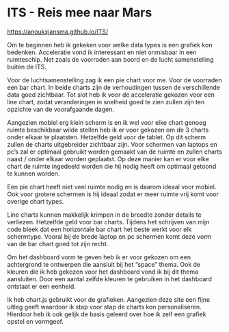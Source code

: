# ITS - Reis mee naar Mars

https://anoukxjansma.github.io/ITS/

Om te beginnen heb ik gekeken voor welke data types is een grafiek kon bedenken. Acceleratie vond ik interessant en niet onmisbaar in een ruimteschip. Net zoals de voorraden aan boord en de lucht samenstelling buiten de ITS. 

Voor de luchtsamenstelling zag ik een pie chart voor me. Voor de voorraden een bar chart. In beide charts zijn de verhoudingen tussen de verschillende data goed zichtbaar. Tot slot heb ik voor de acceleratie gekozen voor een line chart, zodat veranderingen in snelheid goed te zien zullen zijn ten opzichte van de voorafgaande dagen. 

Aangezien mobiel erg klein scherm is en ik wel voor elke chart genoeg ruimte beschikbaar wilde stellen heb ik er voor gekozen om de 3 charts onder elkaar te plaatsten. Hetzelfde geld voor de tablet. Op dit scherm zullen de charts uitgebreider zichtbaar zijn. Voor schermen van laptops en pc’s zal er optimaal gebruikt worden gemaakt van de ruimte en zullen charts naast / onder elkaar worden geplaatst. Op deze manier kan er voor elke chart de ruimte ingedeeld worden die hij nodig heeft om optimaal getoond te kunnen worden. 

Een pie chart heeft niet veel ruimte nodig en is daarom ideaal voor mobiel. Ook voor grotere schermen is hij ideaal zodat er meer ruimte vrij komt voor overige chart types. 

Line charts kunnen makkelijk krimpen in de breedte zonder details te verliezen. Hetzelfde geld voor bar charts. Tijdens het schrijven van mijn code bleek dat een horizontale bar chart het beste werkt voor elk schermtype. Vooral bij de brede laptop en pc schermen komt deze vorm van de bar chart goed tot zijn recht. 

Om het dashboard vorm te geven heb ik er voor gekozen om een achtergrond te ontwerpen die aansluit bij het “space” thema. Ook de kleuren die ik heb gekozen voor het dashboard vond ik bij dit thema aansluiten. Door een aantal zelfde kleuren te gebruiken in het dashboard ontstaat er een eenheid. 

Ik heb chart.js gebruikt voor de grafieken. Aangezien deze site een fijne uitleg geeft waardoor ik stap voor stap de charts kon personaliseren. Hierdoor heb ik ook gelijk de basis geleerd over hoe ik zelf een grafiek opstel en vormgeef. 
